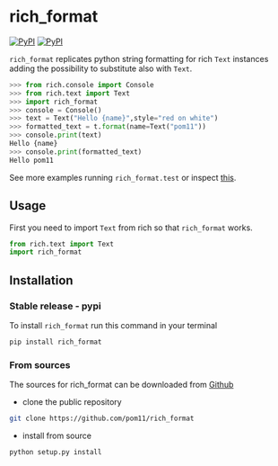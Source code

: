 # rich_format
[![PyPI](https://img.shields.io/pypi/v/rich_format.svg)](https://pypi.org/project/rich_format/) [![PyPI](https://img.shields.io/pypi/pyversions/rich_format.svg)](https://img.shields.io/pypi/pyversions/rich_format.svg)

`rich_format` replicates python string formatting for rich `Text` instances adding the possibility to substitute also with `Text`.

```python
>>> from rich.console import Console
>>> from rich.text import Text
>>> import rich_format
>>> console = Console()
>>> text = Text("Hello {name}",style="red on white")
>>> formatted_text = t.format(name=Text("pom11"))
>>> console.print(text)
Hello {name}
>>> console.print(formatted_text)
Hello pom11
```
See more examples running `rich_format.test`  or inspect [this](https://github.com/pom11/rich_format/blob/main/rich_format/test.py).


## Usage
First you need to import `Text` from rich so that `rich_format` works.
```python
from rich.text import Text
import rich_format
```


## Installation
### Stable release - pypi
To install `rich_format` run this command in your terminal
```bash
pip install rich_format
```
### From sources
The sources for rich_format can be downloaded from [Github](https://github.com/pom11/rich_format)
* clone the public repository
```bash
git clone https://github.com/pom11/rich_format
```
* install from source
```bash
python setup.py install
```

